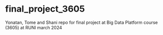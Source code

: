 # final_project_3605
Yonatan, Tome and Shani repo for final project at Big Data Platform course (3605) at RUNI march 2024
